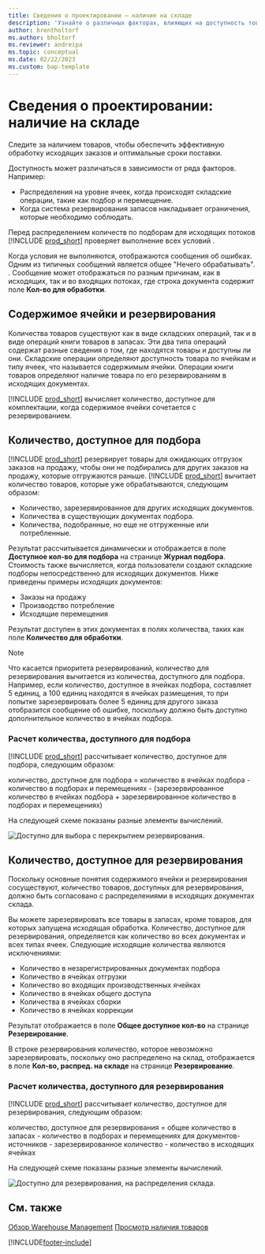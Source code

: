 ```yaml
---
title: Сведения о проектировании — наличие на складе
description: 'Узнайте о различных факторах, влияющих на доступность товара на вашем складе.'
author: brentholtorf
ms.author: bholtorf
ms.reviewer: andreipa
ms.topic: conceptual
ms.date: 02/22/2023
ms.custom: bap-template
---
```

# Сведения о проектировании: наличие на складе

Следите за наличием товаров, чтобы обеспечить эффективную обработку исходящих заказов и оптимальные сроки поставки.  

Доступность может различаться в зависимости от ряда факторов. Например:

* Распределения на уровне ячеек, когда происходят складские операции, такие как подбор и перемещение.
* Когда система резервирования запасов накладывает ограничения, которые необходимо соблюдать.

Перед распределением количеств по подборам для исходящих потоков [!INCLUDE [prod_short](includes/prod_short.md)] проверяет выполнение всех условий .

Когда условия не выполняются, отображаются сообщения об ошибках. Одним из типичных сообщений является общее "Нечего обрабатывать". . Сообщение может отображаться по разным причинам, как в исходящих, так и во входящих потоках, где строка документа содержит поле **Кол-во для обработки**.

## Содержимое ячейки и резервирования  

Количества товаров существуют как в виде складских операций, так и в виде операций книги товаров в запасах. Эти два типа операций содержат разные сведения о том, где находятся товары и доступны ли они. Складские операции определяют доступность товара по ячейкам и типу ячеек, что называется содержимым ячейки. Операции книги товаров определяют наличие товара по его резервированиям в исходящих документах.  

[!INCLUDE [prod_short](includes/prod_short.md)] вычисляет количество, доступное для комплектации, когда содержимое ячейки сочетается с резервированием.  

## Количество, доступное для подбора  

[!INCLUDE [prod_short](includes/prod_short.md)] резервирует товары для ожидающих отгрузок заказов на продажу, чтобы они не подбирались для других заказов на продажу, которые отгружаются раньше. [!INCLUDE [prod_short](includes/prod_short.md)] вычитает количество товаров, которые уже обрабатываются, следующим образом:

* Количество, зарезервированное для других исходящих документов.
* Количества в существующих документах подбора.
* Количества, подобранные, но еще не отгруженные или потребленные.  

Результат рассчитывается динамически и отображается в поле **Доступное кол-во для подбора** на странице **Журнал подбора**. Стоимость также вычисляется, когда пользователи создают складские подборы непосредственно для исходящих документов. Ниже приведены примеры исходящих документов:

* Заказы на продажу
* Производство потребление
* Исходящие перемещения

Результат доступен в этих документах в полях количества, таких как поле **Количество для обработки**.  

> [!NOTE]  
> Что касается приоритета резервирований, количество для резервирования вычитается из количества, доступного для подбора. Например, если количество, доступное в ячейках подбора, составляет 5 единиц, а 100 единиц находятся в ячейках размещения, то при попытке зарезервировать более 5 единиц для другого заказа отобразится сообщение об ошибке, поскольку должно быть доступно дополнительное количество в ячейках подбора.  

### Расчет количества, доступного для подбора  

[!INCLUDE [prod_short](includes/prod_short.md)] рассчитывает количество, доступное для подбора, следующим образом:  

количество, доступное для подбора = количество в ячейках подбора - количество в подборах и перемещениях - (зарезервированное количество в ячейках подбора + зарезервированное количество в подборах и перемещениях)  

На следующей схеме показаны разные элементы вычислений.  

![Доступно для выбора с перекрытием резервирования.](media/design_details_warehouse_management_availability_2.png "Доступно для выбора с перекрытием резервирования")  

## Количество, доступное для резервирования

Поскольку основные понятия содержимого ячейки и резервирования сосуществуют, количество товаров, доступных для резервирования, должно быть согласовано с распределениями в исходящих документах склада.  

Вы можете зарезервировать все товары в запасах, кроме товаров, для которых запущена исходящая обработка. Количество, доступное для резервирования, определяется как количество во всех документах и всех типах ячеек. Следующие исходящие количества являются исключениями:  

* Количество в незарегистрированных документах подбора  
* Количество в ячейках отгрузки  
* Количество во входящих производственных ячейках  
* Количество в ячейках общего доступа  
* Количества в ячейках сборки  
* Количество в ячейках коррекции  

Результат отображается в поле **Общее доступное кол-во** на странице **Резервирование**.  

В строке резервирования количество, которое невозможно зарезервировать, поскольку оно распределено на склад, отображается в поле **Кол-во, распред. на складе** на странице **Резервирование**.  

### Расчет количества, доступного для резервирования

[!INCLUDE [prod_short](includes/prod_short.md)] рассчитывает количество, доступное для резервирования, следующим образом:  

количество, доступное для резервирования = общее количество в запасах - количество в подборах и перемещениях для документов-источников - зарезервированное количество - количество в исходящих ячейках  

На следующей схеме показаны разные элементы вычислений.  

![Доступно для резервирования, на распределения склада.](media/design_details_warehouse_management_availability_3.png "Доступно для резервирования, на распределения склада")  

## См. также  

[Обзор Warehouse Management](design-details-warehouse-management.md)
[Просмотр наличия товаров](inventory-how-availability-overview.md)


[!INCLUDE[footer-include](includes/footer-banner.md)]